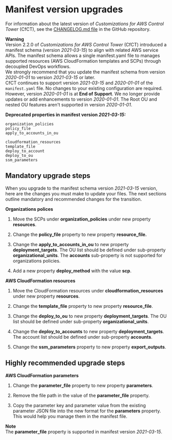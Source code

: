 # Manifest version upgrades<a name="cfct-compatibility"></a>

 For information about the latest version of *Customizations for AWS Control Tower* \(CfCT\), see the [CHANGELOG\.md file](https://github.com/aws-solutions/aws-control-tower-customizations/blob/master/CHANGELOG.md) in the GitHub repository\. 

**Warning**  
 Version 2\.2\.0 of *Customizations for AWS Control Tower* \(CfCT\) introduced a manifest schema \(version *2021\-03\-15*\) to align with related AWS service APIs\. The manifest schema allows a single manifest\.yaml file to manages supported resources \(AWS CloudFormation templates and SCPs\) through decoupled DevOps workflows\.   
 We strongly recommend that you update the manifest schema from version *2020\-01\-01* to version *2021\-03\-15* or later\.  
 CfCT continues to support version *2021\-03\-15* and *2020\-01\-01* of the `manifest.yaml` file\. No changes to your existing configuration are required\. However, version *2020\-01\-01* is at **End of Support**\. We no longer provide updates or add enhancements to version *2020\-01\-01*\. The Root OU and nested OU features aren't supported in version *2020\-01\-01*\. 

**Deprecated properties in manifest version *2021\-03\-15:***

```
organization_policies
policy_file
apply_to_accounts_in_ou

cloudformation_resources
template_file
deploy_to_account
deploy_to_ou
ssm_parameters
```

## Mandatory upgrade steps<a name="mandatory-upgrade-steps"></a>

When you upgrade to the manifest schema version *2021\-03\-15* version, here are the changes you must make to update your files\. The next sections outline mandatory and recommended changes for the transition\.

**Organizations polices**

1. Move the SCPs under **organization\_policies** under new property **resources**\.

1. Change the **policy\_file** property to new property **resource\_file\.**

1. Change the **apply\_to\_accounts\_in\_ou** to new property **deployment\_targets**\. The OU list should be defined under sub\-property **organizational\_units**\. The **accounts** sub\-property is not supported for organizations policies\.

1. Add a new property **deploy\_method** with the value **scp**\. 

**AWS CloudFormation resources**

1. Move the CloudFormation resources under **cloudformation\_resources** under new property **resources**\.

1. Change the **template\_file** property to new property **resource\_file**\.

1. Change the **deploy\_to\_ou** to new property **deployment\_targets**\. The OU list should be defined under sub\-property **organizational\_units**\.

1. Change the **deploy\_to\_accounts** to new property **deployment\_targets**\. The account list should be defined under sub\-property **accounts**\.

1. Change the **ssm\_parameters** property to new property **export\_outputs**\.

## Highly recommended upgrade steps<a name="highly-recommended-upgrade-steps"></a>

**AWS CloudFormation parameters**

1. Change the **parameter\_file** property to new property **parameters**\.

1. Remove the file path in the value of the **parameter\_file** property\.

1. Copy the parameter key and parameter value from the existing parameter JSON file into the new format for the **parameters** property\. This would help you manage them in the manifest file\.

**Note**  
The **parameter\_file** property is supported in manifest version *2021\-03\-15*\.